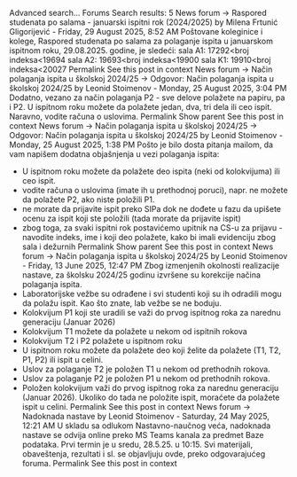 Advanced search...
Forums
Search results: 5
News forum -> Raspored studenata po salama - januarski ispitni rok (2024/2025)
by Milena Frtunić Gligorijević - Friday, 29 August 2025, 8:52 AM
Poštovane koleginice i kolege,
Raspored studenata po salama za polaganje ispita u januarskom ispitnom roku, 29.08.2025. godine, je sledeći:
sala A1: 17292<broj indeksa<19694
sala A2: 19693<broj indeksa<19900
sala K1: 19910<broj indeksa<20027
Permalink
See this post in context
News forum -> Način polaganja ispita u školskoj 2024/25 -> Odgovor: Način polaganja ispita u školskoj 2024/25
by Leonid Stoimenov - Monday, 25 August 2025, 3:04 PM
Dodatno, vezano za način polaganja P2 - sve delove polažete na papiru, pa i P2.
U ispitnom roku možete da polažete jedan, dva, tri dela ili ceo ispit. Naravno, vodite računa o uslovima.
Permalink
Show parent
See this post in context
News forum -> Način polaganja ispita u školskoj 2024/25 -> Odgovor: Način polaganja ispita u školskoj 2024/25
by Leonid Stoimenov - Monday, 25 August 2025, 1:38 PM
Pošto je bilo dosta pitanja mailom, da vam napišem dodatna objašnjenja u vezi polaganja ispita:
- U ispitnom roku možete da polažete deo ispita (neki od kolokvijuma) ili ceo ispit.
- vodite računa o uslovima (imate ih u prethodnoj poruci), napr.  ne možete da polažete P2, ako niste položili P1. 
- ne morate da prijavite ispit preko SIPa dok ne dođete u fazu da upišete ocenu za ispit koji ste položili (tada morate da prijavite ispit)
- zbog toga, za svaki ispitni rok postavićemo upitnik na CS-u za prijavu - navodite indeks, ime i koji deo polažete, kako bi imali evidenciju zbog sala i dežurnih
Permalink
Show parent
See this post in context
News forum -> Način polaganja ispita u školskoj 2024/25
by Leonid Stoimenov - Friday, 13 June 2025, 12:47 PM
Zbog izmenjenih okolnosti realizacije nastave, za školsku 2024/25 godinu izvršene su korekcije načina polaganja ispita.
- Laboratorijske vežbe su odrađene i svi studenti koji su ih odradili mogu da polažu ispit. Kao što znate, lab vežbe se ne boduju.
- Kolokvijum P1 koji ste uradili se važi do prvog ispitnog roka za narednu generaciju (Januar 2026)
- Kolokvijum T1 možete da polažete u nekom od ispitnih rokova
- Kolokvijum T2 i P2 polažete u ispitnom roku
- U ispitnom roku možete da polažete deo koji želite da polažete (T1, T2, P1, P2) ili ispit u celini. 
- Uslov za polaganje T2 je položen T1 u nekom od prethodnih rokova.
- Uslov za polaganje P2 je položen P1 u nekom od prethodnih rokova. 
- Položen kolokvijum važi do prvog ispitnog roka za narednu generaciju (Januar 2026). Ukoliko do tada ne položite ispit, moraćete da polažete ispit u celini. 
Permalink
See this post in context
News forum -> Nadoknada nastave
by Leonid Stoimenov - Saturday, 24 May 2025, 12:21 AM
U skladu sa odlukom Nastavno-naučnog veća, nadoknada nastave se odvija online preko MS Teams kanala za predmet Baze podataka.
Prvi termin je u sredu, 28.5.25. u 10:15.
Svi materijali, obaveštenja, rezultati i sl. se objavljuju ovde, preko odgovarajućeg foruma. 
Permalink
See this post in context